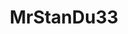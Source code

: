 ---
title: MrStanDu33
github: https://github.com/MrStanDu33
mode: light
transition: 2.2s
score: 93.15
archetype:
- Stats and Metrics
- Little Bit of Everything
---